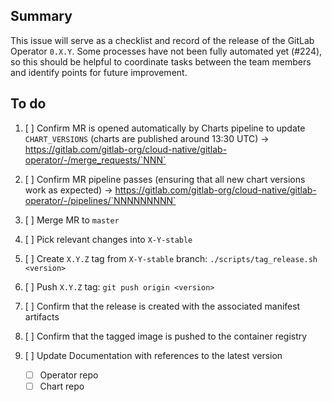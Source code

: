 ## Summary

This issue will serve as a checklist and record of the release of the GitLab Operator `0.X.Y`. Some processes have not been fully automated yet (#224), so this should be helpful to coordinate tasks between the team members and identify points for future improvement.

## To do

1. [ ] Confirm MR is opened automatically by Charts pipeline to update `CHART_VERSIONS` (charts are published around 13:30 UTC) -> https://gitlab.com/gitlab-org/cloud-native/gitlab-operator/-/merge_requests/`NNN`
1. [ ] Confirm MR pipeline passes (ensuring that all new chart versions work as expected) -> https://gitlab.com/gitlab-org/cloud-native/gitlab-operator/-/pipelines/`NNNNNNNNN`
1. [ ] Merge MR to `master`
1. [ ] Pick relevant changes into `X-Y-stable`
1. [ ] Create `X.Y.Z` tag from `X-Y-stable` branch: `./scripts/tag_release.sh <version>`
1. [ ] Push `X.Y.Z` tag: `git push origin <version>`
1. [ ] Confirm that the release is created with the associated manifest artifacts
1. [ ] Confirm that the tagged image is pushed to the container registry
1. [ ] Update Documentation with references to the latest version

   * [ ] Operator repo
   * [ ] Chart repo
